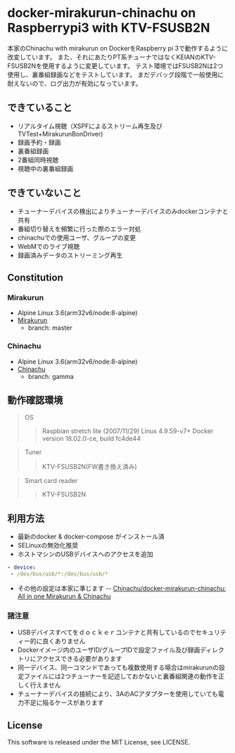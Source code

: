 # docker-mirakurun-chinachu on Raspberrypi3 with KTV-FSUSB2N
本家のChinachu with mirakurun on DockerをRaspberry pi 3で動作するように改変しています。
また、それにあたりPT系チューナではなくKEIANのKTV-FSUSB2Nを使用するように変更しています。
テスト環境ではFSUSB2Nは2つ使用し、裏番組録画などをテストしています。
まだデバッグ段階で一般使用に耐えないので、ログ出力が有効になっています。

## できていること
- リアルタイム視聴（XSPFによるストリーム再生及びTVTest+MirakurunBonDriver)
- 録画予約・録画
- 裏番組録画
- 2番組同時視聴
- 視聴中の裏番組録画

## できていないこと
- チューナーデバイスの検出によりチューナーデバイスのみdockerコンテナと共有
- 番組切り替えを頻繁に行った際のエラー対処
- chinachuでの使用ユーザ、グループの変更
- WebMでのライブ視聴
- 録画済みデータのストリーミング再生

## Constitution
### Mirakurun
- Alpine Linux 3.6(arm32v6/node:8-alpine)
- [Mirakurun](https://github.com/kanreisa/Mirakurun)
  - branch: master

### Chinachu
- Alpine Linux 3.6(arm32v6/node:8-alpine)
- [Chinachu](https://github.com/kanreisa/Chinachu)
  - branch: gamma

## 動作確認環境
> OS
>>Raspbian stretch lite (2007/11/29)
>> Linux 4.9.59-v7+
>Docker
>>version 18.02.0-ce, build fc4de44  

>Tuner
>>KTV-FSUSB2N(FW書き換え済み)

>Smart card reader
>>KTV-FSUSB2N

## 利用方法
- 最新のdocker & docker-compose がインストール済
- SELinuxの無効化推奨
- ホストマシンのUSBデバイスへのアクセスを追加
```docker-compose.yml
- device:
 - /dev/bus/usb/*:/dev/bus/usb/*
```

- その他の設定は本家に準じます
-- [Chinachu/docker-mirakurun-chinachu: All in one Mirakurun & Chinachu](https://github.com/Chinachu/docker-mirakurun-chinachu)

### 諸注意
- USBデバイスすべてをｄｏｃｋｅｒコンテナと共有しているのでセキュリティー的に良くありません
- Dockerイメージ内のユーザID/グループIDで設定ファイル及び録画ディレクトリにアクセスできる必要があります
- 同一デバイス、同一コマンドであっても複数使用する場合はmirakurunの設定ファイルには2つチューナーを記述しておかないと裏番組関連の動作を正しく行えません
- チューナーデバイスの接続により、3AのACアダプターを使用していても電力不足に陥るケースがあります

## License
This software is released under the MIT License, see LICENSE.
